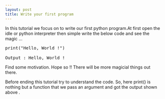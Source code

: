 ```yaml
---
layout: post
title: Write your first program
---
```


In this tutorial we focus on to write our first python program.At first open the idle or python interpreter then simple write the below code and see the magic ...

<pre>
print("Hello, World !")

Output : Hello, World !
</pre>

Find some motivation. Hope so !! There will be more magicial things out there.

Before ending this tutorial try to understand the code. So, here print() is nothing but a function that we pass an argument and got the output shown above . 
